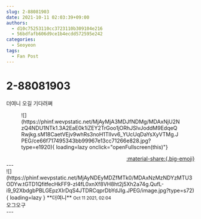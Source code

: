 ```yaml
---
slug: 2-88081903
date: 2021-10-11 02:03:39+09:00
authors:
  - d10c75253110cc3723110b309104e216
  - 56bdfafb606d9ce1b4ecdd572595e242
categories:
  - Seoyeon
tags:
  - Fan Post
---
```


# 2-88081903

<div class="post-container" markdown="1">
<div class="content-container md-sidebar__scrollwrap" markdown="1">

더여니 오길 기다려쪄
<figure markdown="1">
![](https://phinf.wevpstatic.net/MjAyMjA3MDJfNDMg/MDAxNjU2NzQ4NDU1NTk1.3A2EaE0k1iZEY2TrGoo1jORhJSlvJoddM9EdqeQRwjkg.sM18CaetVEjv9whRs3noH1TlIvv6_YUcUqDaYsXyVTMg.JPEG/ce66f717495343bb99967e13cc71266e828.jpg?type=e1920){ loading=lazy onclick="openFullscreen(this)"}
</figure>


</div>
</div>

<div style="text-align: right;" markdown="1">
<a href="https://weverse.io/fromis9/fanpost/2-88081903" style="text-align: right;">:material-share:{.big-emoji}</a>
</div>
---

<div class="comments-container md-sidebar__scrollwrap" markdown="1">
<div class="comment" markdown="1">
<div class='id-container' markdown="1">
![](https://phinf.wevpstatic.net/MjAyNDEyMDZfMTk0/MDAxNzMzNDYzMTU3ODYw.tGTD1QfitfecHkFF9-zI4fL0xnXf8VH8ht2j5Xh2a74g.QufL-i9_92XbdgbPBLGEpzXIrDqS4JTDRCqprDbYdJIg.JPEG/image.jpg?type=s72){ loading=lazy }
**<span class="artist">더여니</span>** <small>Oct 11 2021, 02:04</small><br>
</div>
<div class='comment-body' markdown="1">
오그오구
</div>
</div>
</div>
---
